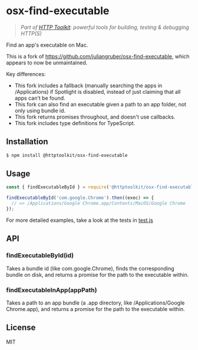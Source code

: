 # osx-find-executable

> _Part of [HTTP Toolkit](https://httptoolkit.tech): powerful tools for building, testing & debugging HTTP(S)_

Find an app's executable on Mac.

This is a fork of https://github.com/juliangruber/osx-find-executable, which appears to now be unmaintained.

Key differences:
* This fork includes a fallback (manually searching the apps in /Applications) if Spotlight is disabled, instead of just claiming that all apps can't be found.
* This fork can also find an executable given a path to an app folder, not only using bundle id.
* This fork returns promises throughout, and doesn't use callbacks.
* This fork includes type definitions for TypeScript.

## Installation

```bash
$ npm install @httptoolkit/osx-find-executable
```

## Usage

```js
const { findExecutableById } = require('@httptoolkit/osx-find-executable')

findExecutableById('com.google.Chrome').then((exec) => {
  // => /Applications/Google Chrome.app/Contents/MacOS/Google Chrome
});
```

For more detailed examples, take a look at the tests in [test.js](https://github.com/httptoolkit/osx-find-executable/blob/master/test.js)


## API

### findExecutableById(id)

Takes a bundle id (like com.google.Chrome), finds the corresponding bundle on disk, and returns a promise for the path to the executable within.

### findExecutableInApp(appPath)

Takes a path to an app bundle (a .app directory, like /Applications/Google Chrome.app), and returns a promise for the path to the executable within.

## License

MIT
